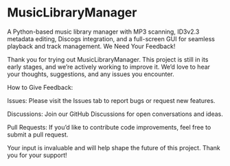 # MusicLibraryManager
A Python-based music library manager with MP3 scanning, ID3v2.3 metadata editing, Discogs integration, and a full-screen GUI for seamless playback and track management.
We Need Your Feedback!

Thank you for trying out MusicLibraryManager. This project is still in its early stages, and we’re actively working to improve it. We’d love to hear your thoughts, suggestions, and any issues you encounter.

How to Give Feedback:

Issues: Please visit the Issues tab to report bugs or request new features.

Discussions: Join our GitHub Discussions for open conversations and ideas.

Pull Requests: If you’d like to contribute code improvements, feel free to submit a pull request.


Your input is invaluable and will help shape the future of this project. Thank you for your support!
